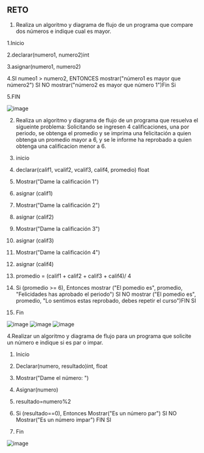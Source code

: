 ## RETO
1. Realiza un algoritmo y diagrama de flujo de un programa que compare dos números e indique cual es mayor.

1.Inicio

2.declarar(numero1, numero2)int

3.asignar(numero1, numero2)

4.SI numeo1 > numero2, ENTONCES mostrar("número1 es mayor que número2") SI NO mostrar("número2 es mayor que número 1")Fin Si

5.FIN

![image](https://user-images.githubusercontent.com/101203503/158852495-36d7fac8-e7fb-4915-912d-5630e3ecefb5.png)



2. Realiza un algoritmo y diagrama de flujo de un programa que resuelva el sigueinte problema: Solicitando se ingresen 4 calificaciones, una por periodo, se obtenga el promedio y se imprima una felicitación a quien obtenga un promedio mayor a 6, y se le informe ha reprobado a quien obtenga una calificacion menor a 6.


 1.  inicio

 2.  declarar(calif1, vcalif2, vcalif3, calif4, promedio) float

 3.  Mostrar("Dame la calificación 1")

 4.  asignar (calif1)

 5.  Mostrar("Dame la calificación 2")

 6.  asignar (calif2)

 7.  Mostrar("Dame la calificación 3")

 8.  asignar (calif3)

 9.  Mostrar("Dame la calificación 4")

 10. asignar (calif4)

 11. promedio = (calif1 + calif2 + calif3 + calif4)/ 4

 12. Si (promedio >= 6), Entonces mostrar ("El pomedio es", promedio, "Felicidades has aprobado el periodo") SI NO  mostrar ("El pomedio es", promedio,
    "Lo sentimos estas reprobado, debes repetir el curso")FIN SI

 13.  Fin


![image](https://user-images.githubusercontent.com/101203503/160954629-9e2f72f1-90f7-47ec-9862-c0f2b6d0794a.png)
![image](https://user-images.githubusercontent.com/101203503/160956842-b3c7349e-2e2e-4cc2-adfc-cca100fa5909.png)
![image](https://user-images.githubusercontent.com/101203503/160957335-e2ed6a5d-5b30-47ba-a94e-8d2e620357fd.png)





4.Realizar un algoritmo y diagrama de flujo para un programa que solicite un número e indique si es par o impar.

1. Inicio

2. Declarar(numero, resultado)int, float

3. Mostrar("Dame el número: ")

4. Asignar(numero)

5. resultado=numero%2

6. Si (resultado==0), Entonces Mostrar("Es un número par") SI NO Mostrar("Es un número impar") FIN SI

7. Fin

![image](https://user-images.githubusercontent.com/101203503/158938423-10a3e167-41ac-46c6-a140-49e94eca4c81.png)



